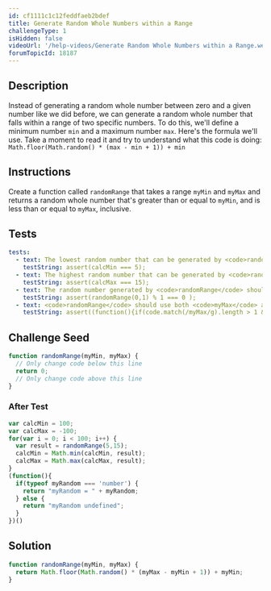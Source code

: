 ```yaml
---
id: cf1111c1c12feddfaeb2bdef
title: Generate Random Whole Numbers within a Range
challengeType: 1
isHidden: false
videoUrl: '/help-videos/Generate Random Whole Numbers within a Range.webm'
forumTopicId: 18187
---
```


## Description
<section id='description'>
Instead of generating a random whole number between zero and a given number like we did before, we can generate a random whole number that falls within a range of two specific numbers.
To do this, we'll define a minimum number <code>min</code> and a maximum number <code>max</code>.
Here's the formula we'll use. Take a moment to read it and try to understand what this code is doing:
<code>Math.floor(Math.random() * (max - min + 1)) + min</code>
</section>

## Instructions
<section id='instructions'>
Create a function called <code>randomRange</code> that takes a range <code>myMin</code> and <code>myMax</code> and returns a random whole number that's greater than or equal to <code>myMin</code>, and is less than or equal to <code>myMax</code>, inclusive.
</section>

## Tests
<section id='tests'>

```yml
tests:
  - text: The lowest random number that can be generated by <code>randomRange</code> should be equal to your minimum number, <code>myMin</code>.
    testString: assert(calcMin === 5);
  - text: The highest random number that can be generated by <code>randomRange</code> should be equal to your maximum number, <code>myMax</code>.
    testString: assert(calcMax === 15);
  - text: The random number generated by <code>randomRange</code> should be an integer, not a decimal.
    testString: assert(randomRange(0,1) % 1 === 0 );
  - text: <code>randomRange</code> should use both <code>myMax</code> and <code>myMin</code>, and return a random number in your range.
    testString: assert((function(){if(code.match(/myMax/g).length > 1 && code.match(/myMin/g).length > 2 && code.match(/Math.floor/g) && code.match(/Math.random/g)){return true;}else{return false;}})());

```

</section>

## Challenge Seed
<section id='challengeSeed'>

<div id='js-seed'>

```js
function randomRange(myMin, myMax) {
  // Only change code below this line
  return 0;
  // Only change code above this line
}
```

</div>


### After Test
<div id='js-teardown'>

```js
var calcMin = 100;
var calcMax = -100;
for(var i = 0; i < 100; i++) {
  var result = randomRange(5,15);
  calcMin = Math.min(calcMin, result);
  calcMax = Math.max(calcMax, result);
}
(function(){
  if(typeof myRandom === 'number') {
    return "myRandom = " + myRandom;
  } else {
    return "myRandom undefined";
  }
})()
```

</div>

</section>

## Solution
<section id='solution'>


```js
function randomRange(myMin, myMax) {
  return Math.floor(Math.random() * (myMax - myMin + 1)) + myMin;
}
```

</section>
